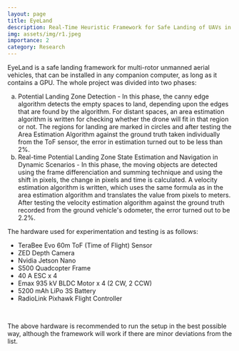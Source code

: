 ```yaml
---
layout: page
title: EyeLand
description: Real-Time Heuristic Framework for Safe Landing of UAVs in Dynamic Scenarios
img: assets/img/r1.jpeg
importance: 2
category: Research
---
```


EyeLand is a safe landing framework for multi-rotor unmanned aerial vehicles, that can be installed in any companion computer, as long as it contains a GPU. The whole project was divided into two phases: 
<ol type = "a">
    <li>
        Potential Landing Zone Detection - In this phase, the canny edge algorithm detects the empty spaces to land, depending upon the edges that are found by the algorithm. For distant spaces, an area estimation algorithm is written for checking whether the drone will fit in that region or not. The regions for landing are marked in circles and after testing the Area Estimation Algorithm against the ground truth taken individually from the ToF sensor, the error in estimation turned out to be less than 2%.
    </li>
    <li>
        Real-time Potential Landing Zone State Estimation and Navigation in Dynamic Scenarios - In this phase, the moving objects are detected using the frame differenciation and summing technique and using the shift in pixels, the change in pixels and time is calculated. A velocity estimation algorithm is written, which uses the same formula as in the area estimation algorithm and translates the value from pixels to meters. After testing the velocity estimation algorithm against the ground truth recorded from the ground vehicle's odometer, the error turned out to be 2.2%.
    </li>
</ol>

The hardware used for experimentation and testing is as follows:
<ul>
    <li>
        TeraBee Evo 60m ToF (Time of Flight) Sensor
    </li>
    <li>
        ZED Depth Camera
    </li>
    <li>
        Nvidia Jetson Nano
    </li>
    <li>
        S500 Quadcopter Frame
    </li>
    <li>
        40 A ESC x 4
    </li>
    <li>
        Emax 935 kV BLDC Motor x 4 (2 CW, 2 CCW)
    </li>
    <li>
        5200 mAh LiPo 3S Battery
    </li>
    <li>
        RadioLink Pixhawk Flight Controller
    </li>
</ul>    
<br>


The above hardware is recommended to run the setup in the best possible way, although the framework will work if there are minor deviations from the list.


<!--<iframe width="560" height="315" src="https://www.youtube.com/embed/bfZO2NFVPgA" title="YouTube video player" frameborder="0" allow="accelerometer; autoplay; clipboard-write; encrypted-media; gyroscope; picture-in-picture" allowfullscreen></iframe>-->
<br>
<!--
<a href = "https://presentquick.neeltron.repl.co/">Live demo</a><br>
Product Hunt: <a href = "https://www.producthunt.com/posts/presentquick">https://www.producthunt.com/posts/presentquick</a>
-->
